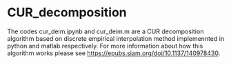 # CUR_decomposition
The codes cur_deim.ipynb and cur_deim.m are a CUR decomposition algorithm based on discrete empirical interpolation method implemennted in python and matlab respectively. For more information about how 
this algorithm works please see https://epubs.siam.org/doi/10.1137/140978430.

